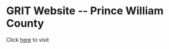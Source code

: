 # GRIT Website -- Prince William County
Click [here](https://gritwebsitepwc.streamlit.app/) to visit